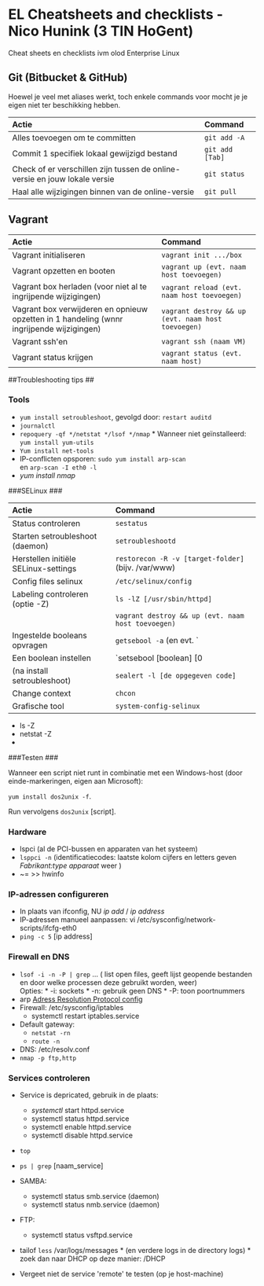 EL Cheatsheets and checklists - Nico Hunink (3 TIN HoGent)
=============================

Cheat sheets en checklists ivm olod Enterprise Linux

## Git (Bitbucket & GitHub)

Hoewel je veel met aliases werkt, toch enkele commands voor mocht je je eigen niet ter beschikking hebben.

| Actie                                  | Command                                    |
| :---                                    | :---                                       |
| Alles toevoegen om te committen                | `git add -A` |
| Commit 1 specifiek lokaal gewijzigd bestand  | `git add [Tab]`        |
| Check of er verschillen zijn tussen de online-versie en jouw lokale versie | `git status`                         |
| Haal alle wijzigingen binnen van de online-versie  | `git pull`                       |



## Vagrant

| Actie                                  | Command                                    |
| :---                                    | :---                                       |
| Vagrant initialiseren                | `vagrant init .../box` |
| Vagrant opzetten en booten | `vagrant up (evt. naam host toevoegen)`                         |
| Vagrant box herladen (voor niet al te ingrijpende wijzigingen)  | `vagrant reload (evt. naam host toevoegen)`                       |
| Vagrant box verwijderen en opnieuw opzetten in 1 handeling (wnnr ingrijpende wijzigingen)  | `vagrant destroy && up (evt. naam host toevoegen)`                       |
| Vagrant ssh'en                | `vagrant ssh (naam VM)` |
| Vagrant status krijgen                | `vagrant status (evt. naam host)` |

##Troubleshooting tips ##

### Tools ### 
* `yum install setroubleshoot`, gevolgd door: `restart auditd`
* `journalctl`
* `repoquery -qf */netstat */lsof */nmap`
      * Wanneer niet geïnstalleerd: `yum install yum-utils`
* `Yum install net-tools`
* IP-conflicten opsporen: `sudo yum install arp-scan`
<br> en 
    `arp-scan -I eth0 -l`
* _yum install nmap_

###SELinux ###

| Actie                                  | Command                                    |
| :---                                    | :---                                       |
| Status controleren                | `sestatus` |
| Starten setroubleshoot (daemon)| `setroubleshootd` |
| Herstellen initiële SELinux-settings| `restorecon -R -v [target-folder]`(bijv. /var/www) |
| Config files selinux | `/etc/selinux/config `                         |
| Labeling controleren (optie -Z) | `ls -lZ [/usr/sbin/httpd]`                       |
|   | `vagrant destroy && up (evt. naam host toevoegen)`                       |
| Ingestelde booleans opvragen | `getsebool -a` (en evt. `| grep samba/smbd/nmbd`) |
| Een boolean instellen| `setsebool [boolean] [0|1]` (-P toevoegen om permanent te maken) |
| (na install setroubleshoot) | `sealert -l [de opgegeven code]` |
| Change context | `chcon` |
| Grafische tool| `system-config-selinux` |

* ls -Z
* netstat -Z
* 
###Testen ###

Wanneer een script niet runt in combinatie met een Windows-host (door einde-markeringen, eigen aan Microsoft):

`yum install dos2unix -f`.

Run vervolgens `dos2unix` [script].

### Hardware ###
* lspci (al de PCI-bussen en apparaten van het systeem)
* `lsppci -n` (identificatiecodes: laatste kolom cijfers en letters geven _Fabrikant:type apparaat_ weer )
* ~= >> 
    hwinfo

### IP-adressen configureren ###
* In plaats van ifconfig, NU _ip add_ / _ip address_
* IP-adressen manueel aanpassen: vi /etc/sysconfig/network-scripts/ifcfg-eth0
* `ping -c 5` [ip address]

### Firewall en DNS ###
* `lsof -i -n -P | grep` ... ( list open files, geeft lijst geopende bestanden en door welke processen deze gebruikt worden, weer) 
<br>Opties:
      * -i: sockets
      * -n: gebruik geen DNS
      * -P: toon poortnummers
* arp [Adress Resolution Protocol config](http://xmodulo.com/how-to-add-or-remove-static-arp-entry-on-linux.html)
* Firewall: /etc/sysconfig/iptables
    * systemctl restart iptables.service
* Default gateway: 
    * `netstat -rn`
    * `route -n`
* DNS: /etc/resolv.conf
* `nmap -p ftp,http`

### Services controleren ###

* Service is depricated, gebruik in de plaats:
    * _systemctl_ start httpd.service
    * systemctl status httpd.service
    * systemctl enable httpd.service
    * systemctl disable httpd.service
* `top`
* `ps | grep` [naam_service]
* SAMBA: 
    * systemctl status smb.service (daemon)
    * systemctl status nmb.service (daemon)
* FTP: 
    * systemctl status vsftpd.service

* tailof `less` /var/logs/messages
      * (en verdere logs in de directory logs)
      * zoek dan naar DHCP op deze manier: /DHCP


* Vergeet niet de service 'remote' te testen (op je host-machine)
